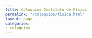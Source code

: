 ```yaml
---
title: Coloquios Instituto de Física
permalink: "/coloquios/fisica.html"
layout: page
categories:
- coloquios
---
```




